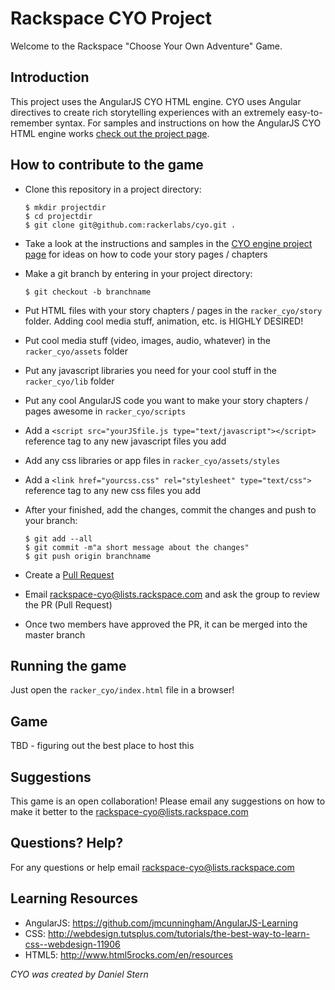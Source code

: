 Rackspace CYO Project
=====================

Welcome to the Rackspace "Choose Your Own Adventure" Game.

Introduction
------------
This project uses the AngularJS CYO HTML engine.
CYO uses Angular directives to create rich storytelling experiences with an extremely easy-to-remember syntax.
For samples and instructions on how the AngularJS CYO HTML engine works <a target="_new" href="http://danielstern.github.io/cyo/">check out the project page</a>.

How to contribute to the game
-----------------------------
- Clone this repository in a project directory:

    ```
    $ mkdir projectdir
    $ cd projectdir
    $ git clone git@github.com:rackerlabs/cyo.git .
    ```

- Take a look at the instructions and samples in the <a target="_new" href="http://danielstern.github.io/cyo/">CYO engine project page</a> for ideas on how to code your story pages / chapters
- Make a git branch by entering in your project directory:

    ```
    $ git checkout -b branchname
    ```

- Put HTML files with your story chapters / pages in the `racker_cyo/story` folder.  Adding cool media stuff, animation, etc. is HIGHLY DESIRED!
- Put cool media stuff (video, images, audio, whatever) in the `racker_cyo/assets` folder
- Put any javascript libraries you need for your cool stuff in the `racker_cyo/lib` folder
- Put any cool AngularJS code you want to make your story chapters / pages awesome in `racker_cyo/scripts`
- Add a `<script src="yourJSfile.js type="text/javascript"></script>` reference tag to any new javascript files you add
- Add any css libraries or app files in `racker_cyo/assets/styles`
- Add a `<link href="yourcss.css" rel="stylesheet" type="text/css">` reference tag to any new css files you add
- After your finished, add the changes,  commit the changes and push to your branch:

    ```
    $ git add --all
    $ git commit -m"a short message about the changes"
    $ git push origin branchname
    ```

- Create a <a target="_new" href="https://help.github.com/articles/creating-a-pull-request">Pull Request</a>
- Email <a href="mailto:rackspace-cyo@lists.rackspace.com?Subject=Pull Request Submitted" target="_top">rackspace-cyo@lists.rackspace.com</a> and ask the group to review the PR (Pull Request)
- Once two members have approved the PR, it can be merged into the master branch

Running the game
----------------
Just open the `racker_cyo/index.html` file in a browser!

Game
----
TBD - figuring out the best place to host this

Suggestions
-----------
This game is an open collaboration!  Please email any suggestions on how to make it better to the <a href="mailto:rackspace-cyo@lists.rackspace.com?Subject=Game Suggestion(s)" target="_top">rackspace-cyo@lists.rackspace.com</a>

Questions?  Help?
----------------
For any questions or help email <a href="mailto:rackspace-cyo@lists.rackspace.com?Subject=Question" target="_top">rackspace-cyo@lists.rackspace.com</a>

Learning Resources
------------------
- AngularJS: https://github.com/jmcunningham/AngularJS-Learning
- CSS: http://webdesign.tutsplus.com/tutorials/the-best-way-to-learn-css--webdesign-11906
- HTML5: http://www.html5rocks.com/en/resources

*CYO was created by Daniel Stern*